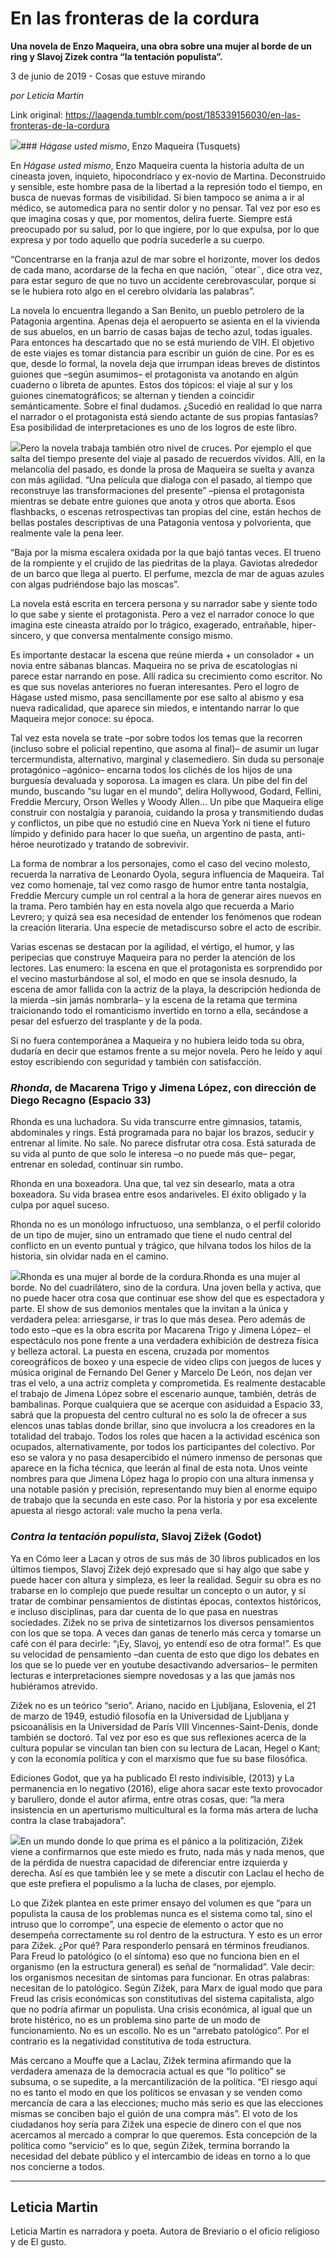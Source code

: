 # En las fronteras de la cordura

**Una novela de Enzo Maqueira, una obra sobre una mujer al borde de un ring y Slavoj Zizek contra “la tentación populista”.**

3 de junio de 2019 - Cosas que estuve mirando

_por Leticia Martin_

Link original: https://laagenda.tumblr.com/post/185339156030/en-las-fronteras-de-la-cordura

![](https://64.media.tumblr.com/6a081116061d2be17330b0171bf76de1/a632db27a86cfea4-75/s500x750/23f564c177d305bfa49b81ae8ba742c2fa227a89.jpg)### *Hágase usted mismo*, Enzo Maqueira (Tusquets)

En *Hágase usted mismo*, Enzo Maqueira cuenta la historia adulta de un cineasta joven, inquieto, hipocondríaco y ex-novio de Martina. Deconstruido y sensible, este hombre pasa de la libertad a la represión todo el tiempo, en busca de nuevas formas de visibilidad. Si bien tampoco se anima a ir al médico, se automedica para no sentir dolor y no pensar. Tal vez por eso es que imagina cosas y que, por momentos, delira fuerte. Siempre está preocupado por su salud, por lo que ingiere, por lo que expulsa, por lo que expresa y por todo aquello que podría sucederle a su cuerpo. 


“Concentrarse en la franja azul de mar sobre el horizonte, mover los dedos de cada mano, acordarse de la fecha en que nación, ¨otear¨, dice otra vez, para estar seguro de que no tuvo un accidente cerebrovascular, porque si se le hubiera roto algo en el cerebro olvidaría las palabras”.


La novela lo encuentra llegando a San Benito, un pueblo petrolero de la Patagonia argentina. Apenas deja el aeropuerto se asienta en el la vivienda de sus abuelos, en un barrio de casas bajas de techo azul, todas iguales. Para entonces ha descartado que no se está muriendo de VIH. El objetivo de este viajes es tomar distancia para escribir un guión de cine. Por es es que, desde lo formal, la novela deja que irrumpan ideas breves de distintos guiones que –según asumimos– el protagonista va anotando en algún cuaderno o libreta de apuntes. Estos dos tópicos: el viaje al sur y los guiones cinematográficos; se alternan y tienden a coincidir semánticamente. Sobre el final dudamos. ¿Sucedió en realidad lo que narra el narrador o el protagonista está siendo actante de sus propias fantasías? Esa posibilidad de interpretaciones es uno de los logros de este libro. 


![](https://64.media.tumblr.com/d59313d8ec9ba676d503c629273102df/a632db27a86cfea4-9f/s250x400/6a4a2dae94b40616b84a8589738059be2532f7e3.jpg)Pero la novela trabaja también otro nivel de cruces. Por ejemplo el que salta del tiempo presente del viaje al pasado de recuerdos vívidos. Allí, en la melancolía del pasado, es donde la prosa de Maqueira se suelta y avanza con más agilidad. “Una película que dialoga con el pasado, al tiempo que reconstruye las transformaciones del presente” –piensa el protagonista mientras se debate entre guiones que anota y otros que aborta. Esos flashbacks, o escenas retrospectivas tan propias del cine, están hechos de bellas postales descriptivas de una Patagonia ventosa y polvorienta, que realmente vale la pena leer. 


“Baja por la misma escalera oxidada por la que bajó tantas veces. El trueno de la rompiente y el crujido de las piedritas de la playa. Gaviotas alrededor de un barco que llega al puerto. El perfume, mezcla de mar de aguas azules con algas pudriéndose bajo las moscas”.


La novela está escrita en tercera persona y su narrador sabe y siente todo lo que sabe y siente el protagonista. Pero a vez el narrador conoce lo que imagina este cineasta atraído por lo trágico, exagerado, entrañable, hiper-sincero, y que conversa mentalmente consigo mismo. 


Es importante destacar la escena que reúne mierda + un consolador + un novia entre sábanas blancas. Maqueira no se priva de escatologías ni parece estar narrando en pose. Allí radica su crecimiento como escritor. No es que sus novelas anteriores no fueran interesantes. Pero el logro de Hágase usted mismo, pasa sencillamente por ese salto al abismo y esa nueva radicalidad, que aparece sin miedos, e intentando narrar lo que Maqueira mejor conoce: su época.


Tal vez esta novela se trate –por sobre todos los temas que la recorren (incluso sobre el policial repentino, que asoma al final)– de asumir un lugar tercermundista, alternativo, marginal y clasemediero. Sin duda su personaje protagónico –agónico– encarna todos los clichés de los hijos de una burguesía devaluada y soporosa. La imagen es clara. Un pibe del fin del mundo, buscando “su lugar en el mundo”, delira Hollywood, Godard, Fellini, Freddie Mercury, Orson Welles y Woody Allen… Un pibe que Maqueira elige construir con nostalgia y paranoia, cuidando la prosa y transmitiendo dudas y conflictos, un pibe que no estudió cine en Nueva York ni tiene el futuro límpido y definido para hacer lo que sueña, un argentino de pasta, anti-héroe neurotizado y tratando de sobrevivir. 


La forma de nombrar a los personajes, como el caso del vecino molesto, recuerda la narrativa de Leonardo Oyola, segura influencia de Maqueira. Tal vez como homenaje, tal vez como rasgo de humor entre tanta nostalgia, Freddie Mercury cumple un rol central a la hora de generar aires nuevos en la trama. Pero también hay en esta novela algo que recuerda a Mario Levrero; y quizá sea esa necesidad de entender los fenómenos que rodean la creación literaria. Una especie de metadiscurso sobre el acto de escribir. 


Varias escenas se destacan por la agilidad, el vértigo, el humor, y las peripecias que construye Maqueira para no perder la atención de los lectores. Las enumero: la escena en que el protagonista es sorprendido por el vecino masturbándose al sol, el modo en que se insola desnudo, la escena de amor fallida con la actriz de la playa, la descripción hedionda de la mierda –sin jamás nombrarla– y la escena de la retama que termina traicionando todo el romanticismo invertido en torno a ella, secándose a pesar del esfuerzo del trasplante y de la poda.


Si no fuera contemporánea a Maqueira y no hubiera leído toda su obra, dudaría en decir que estamos frente a su mejor novela. Pero he leído y aquí estoy escribiendo con seguridad y también con satisfacción. 


### *Rhonda*, de Macarena Trigo y Jimena López, con dirección de Diego Recagno (Espacio 33)

Rhonda es una luchadora. Su vida transcurre entre gimnasios, tatamis, abdominales y rings. Está programada para no bajar los brazos, seducir y entrenar al límite. No sale. No parece disfrutar otra cosa. Está saturada de su vida al punto de que solo le interesa –o no puede más que– pegar, entrenar en soledad, continuar sin rumbo. 


Rhonda en una boxeadora. Una que, tal vez sin desearlo, mata a otra boxeadora. Su vida brasea entre esos andariveles. El éxito obligado y la culpa por aquel suceso.


Rhonda no es un monólogo infructuoso, una semblanza, o el perfil colorido de un tipo de mujer, sino un entramado que tiene el nudo central del conflicto en un evento puntual y trágico, que hilvana todos los hilos de la historia, sin olvidar nada en el camino.


![](https://64.media.tumblr.com/6a081116061d2be17330b0171bf76de1/a632db27a86cfea4-75/s500x750/23f564c177d305bfa49b81ae8ba742c2fa227a89.jpg)Rhonda es una mujer al borde de la cordura.Rhonda es una mujer al borde. No del cuadrilátero, sino de la cordura. Una joven bella y activa, que no puede hacer otra cosa que continuar ese show del que es espectadora y parte. El show de sus demonios mentales que la invitan a la única y verdadera pelea: arriesgarse, ir tras lo que más desea. Pero además de todo esto –que es la obra escrita por Macarena Trigo y Jimena López– el espectáculo nos pone frente a una verdadera exhibición de destreza física y belleza actoral. La puesta en escena, cruzada por momentos coreográficos de boxeo y una especie de video clips con juegos de luces y música original de Fernando Del Gener y Marcelo De León, nos dejan ver tras el velo, a una actriz completa y comprometida. Es realmente destacable el trabajo de Jimena López sobre el escenario aunque, también, detrás de bambalinas. Porque cualquiera que se acerque con asiduidad a Espacio 33, sabrá que la propuesta del centro cultural no es solo la de ofrecer a sus elencos unas tablas donde brillar, sino que involucra a los creadores en la totalidad del trabajo. Todos los roles que hacen a la actividad escénica son ocupados, alternativamente, por todos los participantes del colectivo. Por eso se valora y no pasa desapercibido el número inmenso de personas que aparece en la ficha técnica, que leerán al final de esta nota. Unos veinte nombres para que Jimena López haga lo propio con una altura inmensa y una notable pasión y precisión, representando muy bien al enorme equipo de trabajo que la secunda en este caso. Por la historia y por esa excelente apuesta al riesgo actoral: vale mucho la pena verla.


### *Contra la tentación populista*, Slavoj Zižek (Godot)

Ya en Cómo leer a Lacan y otros de sus más de 30 libros publicados en los últimos tiempos, Slavoj Zižek dejó expresado que si hay algo que sabe y puede hacer con altura y simpleza, es leer la realidad. Seguir su obra es no trabarse en lo complejo que puede resultar un concepto o un autor, y sí tratar de combinar pensamientos de distintas épocas, contextos históricos, e incluso disciplinas, para dar cuenta de lo que pasa en nuestras sociedades. Zižek no se priva de sintetizarnos los diversos pensamientos con los que se topa. A veces dan ganas de tenerlo más cerca y tomarse un café con él para decirle: “¡Ey, Slavoj, yo entendí eso de otra forma!”. Es que su velocidad de pensamiento –dan cuenta de esto que digo los debates en los que se lo puede ver en youtube desactivando adversarios– le permiten lecturas e interpretaciones siempre novedosas y a las que jamás nos hubiéramos atrevido. 


Zižek no es un teórico “serio”. Ariano, nacido en Ljubljana, Eslovenia, el 21 de marzo de 1949, estudió filosofía en la Universidad de Ljubljana y psicoanálisis en la Universidad de París VIII Vincennes-Saint-Denis, donde también se doctoró. Tal vez por eso es que sus reflexiones acerca de la cultura popular se vinculan tan bien con su lectura de Lacan, Hegel o Kant; y con la economía política y con el marxismo que fue su base filosófica. 


Ediciones Godot, que ya ha publicado El resto indivisible, (2013) y La permanencia en lo negativo (2016), elige ahora sacar este texto provocador y barullero, donde el autor afirma, entre otras cosas, que: “la mera insistencia en un aperturismo multicultural es la forma más artera de lucha contra la clase trabajadora”. 


![](https://64.media.tumblr.com/0c510b7c3725cf334257fe15f6b8d890/a632db27a86cfea4-99/s250x400/895f93226e9c98f61a9649a6a426210c80bf9212.jpg)En un mundo donde lo que prima es el pánico a la politización, Zižek viene a confirmarnos que este miedo es fruto, nada más y nada menos, que de la pérdida de nuestra capacidad de diferenciar entre izquierda y derecha. Así es que también lee y se mete a discutir con Laclau el hecho de que este prefiera el populismo a la lucha de clases, por ejemplo. 


Lo que Zižek plantea en este primer ensayo del volumen es que “para un populista la causa de los problemas nunca es el sistema como tal, sino el intruso que lo corrompe”, una especie de elemento o actor que no desempeña correctamente su rol dentro de la estructura. Y esto es un error para Zižek. ¿Por qué? Para responderlo pensará en términos freudianos. Para Freud lo patológico (o el síntoma) eso que no funciona bien en el organismo (en la estructura general) es señal de “normalidad”. Vale decir: los organismos necesitan de síntomas para funcionar. En otras palabras: necesitan de lo patológico. Según Zižek, para Marx de igual modo que para Freud las crisis económicas son constitutivas del sistema capitalista, algo que no podría afirmar un populista. Una crisis económica, al igual que un brote histérico, no es un problema sino parte de un modo de funcionamiento. No es un escollo. No es un “arrebato patológico”. Por el contrario es la negatividad constitutiva de toda estructura.


Más cercano a Mouffe que a Laclau, Zižek termina afirmando que la verdadera amenaza de la democracia actual es que “lo político” se subsuma, o se supedite, a la mercantilización de la política. “El riesgo aquí no es tanto el modo en que los políticos se envasan y se venden como mercancía de cara a las elecciones; mucho más serio es que las elecciones mismas se conciben bajo el guión de una compra más”. El voto de los ciudadanos hoy sería para Zižek una especie de dinero con el que nos acercamos al mercado a comprar lo que queremos. Esta concepción de la política como “servicio” es lo que, según Zižek, termina borrando la necesidad del debate público y el intercambio de ideas en torno a lo que nos concierne a todos.


  




---

Leticia Martin
--------------

 Leticia Martin es narradora y poeta. Autora de Breviario o el oficio religioso y de El gusto. 

